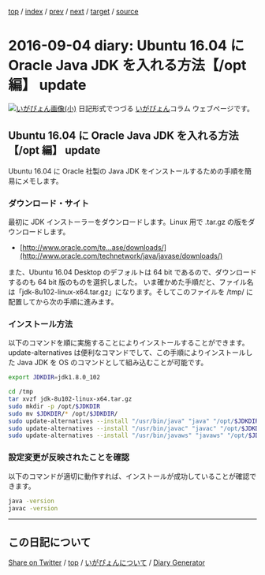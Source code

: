 [top](../index.html) 
 / [index](index.html) 
 / [prev](https://igapyon.github.io/diary/2016/ig160903.html) 
 / [next](https://igapyon.github.io/diary/2016/ig160905.html) 
 / [target](https://igapyon.github.io/diary/2016/ig160904.html) 
 / [source](https://github.com/igapyon/diary/blob/gh-pages/2016/ig160904.html.src.md) 

2016-09-04 diary: Ubuntu 16.04 に Oracle Java JDK を入れる方法【/opt 編】 update
=====================================================================================================
[![いがぴょん画像(小)](https://igapyon.github.io/diary/images/iga200306s.jpg "いがぴょん")](https://igapyon.github.io/diary/memo/memoigapyon.html) 日記形式でつづる [いがぴょん](https://igapyon.github.io/diary/memo/memoigapyon.html)コラム ウェブページです。

## Ubuntu 16.04 に Oracle Java JDK を入れる方法【/opt 編】 update


Ubuntu 16.04 に Oracle 社製の Java JDK をインストールするための手順を簡易にメモします。


### ダウンロード・サイト

最初に JDK インストーラーをダウンロードします。Linux 用で .tar.gz の版をダウンロードします。


* [http://www.oracle.com/te...ase/downloads/](http://www.oracle.com/technetwork/java/javase/downloads/)


また、Ubuntu 16.04 Desktop のデフォルトは 64 bit であるので、ダウンロードするのも 64 bit 版のものを選択しました。
いま確かめた手順だと、ファイル名は「jdk-8u102-linux-x64.tar.gz」になります。そしてこのファイルを /tmp/ に配置してから次の手順に進みます。


### インストール方法

以下のコマンドを順に実施することによりインストールすることができます。update-alternatives は便利なコマンドでして、この手順によりインストールした Java JDK を OS のコマンドとして組み込むことが可能です。


```bash
export JDKDIR=jdk1.8.0_102

cd /tmp
tar xvzf jdk-8u102-linux-x64.tar.gz
sudo mkdir -p /opt/$JDKDIR
sudo mv $JDKDIR/* /opt/$JDKDIR/
sudo update-alternatives --install "/usr/bin/java" "java" "/opt/$JDKDIR/bin/java" 1
sudo update-alternatives --install "/usr/bin/javac" "javac" "/opt/$JDKDIR/bin/javac" 1
sudo update-alternatives --install "/usr/bin/javaws" "javaws" "/opt/$JDKDIR/bin/javaws" 1
```



### 設定変更が反映されたことを確認

以下のコマンドが適切に動作すれば、インストールが成功していることが確認できます。

```bash
java -version
javac -version
```



----------------------------------------------------------------------------------------------------

## この日記について

[Share on Twitter](https://twitter.com/intent/tweet?hashtags=igapyon%2Cdiary%2C%E3%81%84%E3%81%8C%E3%81%B4%E3%82%87%E3%82%93&text=Ubuntu+16.04+%E3%81%AB+Oracle+Java+JDK+%E3%82%92%E5%85%A5%E3%82%8C%E3%82%8B%E6%96%B9%E6%B3%95%E3%80%90%2Fopt+%E7%B7%A8%E3%80%91+update&url=https%3A%2F%2Figapyon.github.io%2Fdiary%2F2016%2Fig160904.html) / [top](../index.html) / [いがぴょんについて](https://igapyon.github.io/diary/memo/memoigapyon.html) / [Diary Generator](https://github.com/igapyon/igapyonv3)
